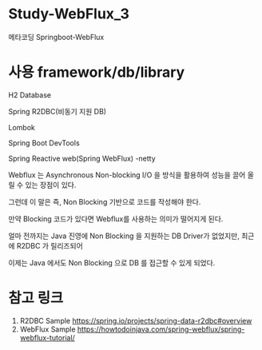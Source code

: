 # Study-WebFlux_3
메타코딩 Springboot-WebFlux

# 사용 framework/db/library

H2 Database

Spring R2DBC(비동기 지원 DB)

Lombok

Spring Boot DevTools

Spring Reactive web(Spring WebFlux) -netty



Webflux 는 Asynchronous Non-blocking I/O 을 방식을 활용하여 성능을 끌어 올릴 수 있는 장점이 있다. 

그런데 이 말은 즉, Non Blocking 기반으로 코드를 작성해야 한다. 

만약 Blocking 코드가 있다면 Webflux를 사용하는 의미가 떨어지게 된다. 

얼마 전까지는 Java 진영에 Non Blocking 을 지원하는 DB Driver가 없었지만, 최근에 R2DBC 가 릴리즈되어 

이제는 Java 에서도 Non Blocking 으로 DB 를 접근할 수 있게 되었다.

# 참고 링크
 1. R2DBC Sample 
    https://spring.io/projects/spring-data-r2dbc#overview
 2. WebFlux Sample
    https://howtodoinjava.com/spring-webflux/spring-webflux-tutorial/
    

